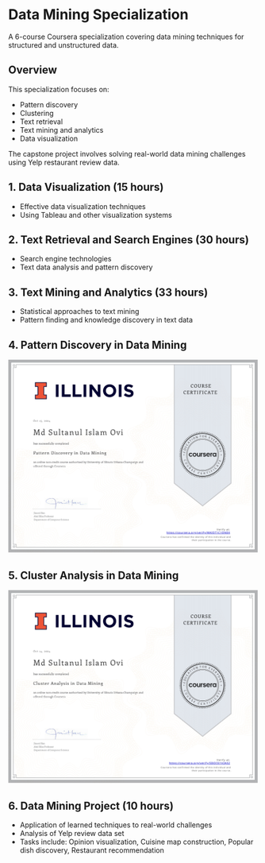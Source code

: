 # Data Mining Specialization

A 6-course Coursera specialization covering data mining techniques for structured and unstructured data.

## Overview

This specialization focuses on:

- Pattern discovery
- Clustering
- Text retrieval
- Text mining and analytics
- Data visualization

The capstone project involves solving real-world data mining challenges using Yelp restaurant review data.

## 1. Data Visualization (15 hours)

- Effective data visualization techniques
- Using Tableau and other visualization systems

## 2. Text Retrieval and Search Engines (30 hours)

- Search engine technologies
- Text data analysis and pattern discovery

## 3. Text Mining and Analytics (33 hours)

- Statistical approaches to text mining
- Pattern finding and knowledge discovery in text data

## 4. Pattern Discovery in Data Mining

![Project Logo](Course_04_Certificate.jpg)

## 5. Cluster Analysis in Data Mining

![Project Logo](Course_05_Certificate.jpg)

## 6. Data Mining Project (10 hours)

- Application of learned techniques to real-world challenges
- Analysis of Yelp review data set
- Tasks include: Opinion visualization, Cuisine map construction, Popular dish discovery, Restaurant recommendation

